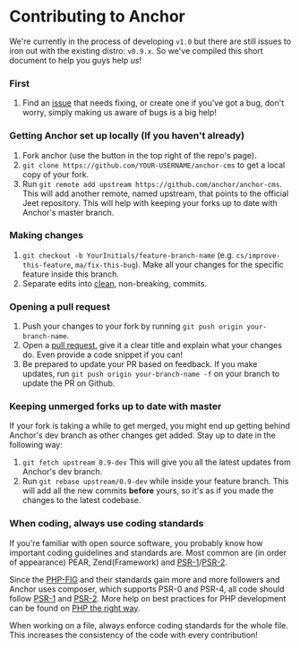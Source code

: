 # Contributing to Anchor
We're currently in the process of developing `v1.0` but there are still issues to iron out with the existing distro: `v0.9.x`. So we've compiled this short document to help you guys help *us*!

### First

1. Find an [issue](https://github.com/anchorcms/anchor-cms/issues) that needs fixing, or create one if you've got a bug, don't worry, simply making us aware of bugs is a big help!

### Getting Anchor set up locally (If you haven't already)

1. Fork anchor (use the button in the top right of the repo's page).
1. `git clone https://github.com/YOUR-USERNAME/anchor-cms` to get a local copy of your fork.
1. Run `git remote add upstream https://github.com/anchor/anchor-cms`. This will add another remote, named upstream, that points to the official Jeet repository. This will help with keeping your forks up to date with Anchor's master branch.

### Making changes

1. `git checkout -b YourInitials/feature-branch-name` (e.g. `cs/improve-this-feature`, `ma/fix-this-bug`). Make all your changes for the specific feature inside this branch.
1. Separate edits into [clean](https://github.com/erlang/otp/wiki/Writing-good-commit-messages), non-breaking, commits.

### Opening a pull request

1. Push your changes to your fork by running `git push origin your-branch-name`.
1. Open a [pull request](https://help.github.com/articles/creating-a-pull-request), give it a clear title and explain what your changes do. Even provide a code snippet if you can!
1. Be prepared to update your PR based on feedback. If you make updates, run `git push origin your-branch-name -f` on your branch to update the PR on Github.

### Keeping unmerged forks up to date with master

If your fork is taking a while to get merged, you might end up getting behind Anchor's dev branch as other changes get added. Stay up to date in the following way:

1. `git fetch upstream 0.9-dev` This will give you all the latest updates from Anchor's dev branch.
1. Run `git rebase upstream/0.9-dev` while inside your feature branch. This will add all the new commits **before** yours, so it's as if you made the changes to the latest codebase.

### When coding, always use coding standards

If you're familiar with open source software, you probably know how important coding guidelines and standards are. Most common are (in order of appearance) PEAR, Zend(Framework) and [PSR-1](http://www.php-fig.org/psr/psr-1)/[PSR-2](http://www.php-fig.org/psr/psr-2).

Since the [PHP-FIG](http://www.php-fig.org) and their standards gain more and more followers and Anchor uses composer, which supports PSR-0 and PSR-4, all code should follow [PSR-1](http://www.php-fig.org/psr/psr-1) and [PSR-2](http://www.php-fig.org/psr/psr-2).
More help on best practices for PHP development can be found on [PHP the right way](http://www.phptherightway.com).

When working on a file, always enforce coding standards for the whole file. This increases the consistency of the code with every contribution!

